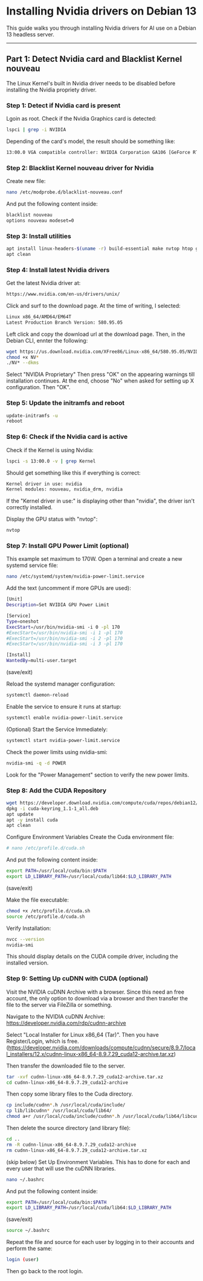 # Installing Nvidia drivers on Debian 13

This guide walks you through installing Nvidia drivers for AI use on a Debian 13 headless server.

---

## Part 1: Detect Nvidia card and Blacklist Kernel nouveau

The Linux Kernel's built in Nvidia driver needs to be disabled before installing the Nvidia propriety driver.

### Step 1: Detect if Nvidia card is present

Lgoin as root.
Check if the Nvidia Graphics card is detected:

```bash
lspci | grep -i NVIDIA
```

Depending of the card's model, the result should be something like:

```bash
13:00.0 VGA compatible controller: NVIDIA Corporation GA106 [GeForce RTX 3060 Lite Hash Rate] (rev a1)
```

### Step 2: Blacklist Kernel nouveau driver for Nvidia

Create new file:

```bash
nano /etc/modprobe.d/blacklist-nouveau.conf
```

And put the following content inside:

```bash
blacklist nouveau
options nouveau modeset=0
```

### Step 3: Install utilities

```bash
apt install linux-headers-$(uname -r) build-essential make nvtop htop gcc cmake -y
apt clean
```

### Step 4: Install latest Nvidia drivers

Get the latest Nvidia driver at:

```bash
https://www.nvidia.com/en-us/drivers/unix/
```

Click and surf to the download page.
At the time of writing, I selected:

```bash
Linux x86_64/AMD64/EM64T
Latest Production Branch Version: 580.95.05
```

Left click and copy the download url at the download page.
Then, in the Debian CLI, ennter the following:

```bash
wget https://us.download.nvidia.com/XFree86/Linux-x86_64/580.95.05/NVIDIA-Linux-x86_64-580.95.05.run
chmod +x NV*
./NV* --dkms
```

Select "NVIDIA Proprietary"
Then press "OK" on the appearing warnings till installation continues.
At the end, choose "No" when asked for setting up X configuration.
Then "OK".

### Step 5: Update the initramfs and reboot

```bash
update-initramfs -u
reboot
```

### Step 6: Check if the Nvidia card is active

Check if the Kernel is using Nvidia:

```bash
lspci -s 13:00.0 -v | grep Kernel
```

Should get something like this if everything is correct:

```bash
Kernel driver in use: nvidia
Kernel modules: nouveau, nvidia_drm, nvidia
```

If the "Kernel driver in use:" is displaying other than "nvidia", the driver isn't correctly installed.

Display the GPU status with "nvtop":

```bash
nvtop
```

### Step 7: Install GPU Power Limit (optional)

This example set maximum to 170W.
Open a terminal and create a new systemd service file:

```bash
nano /etc/systemd/system/nvidia-power-limit.service
```

Add the text (uncomment if more GPUs are used):

```bash
[Unit]
Description=Set NVIDIA GPU Power Limit

[Service]
Type=oneshot
ExecStart=/usr/bin/nvidia-smi -i 0 -pl 170
#ExecStart=/usr/bin/nvidia-smi -i 1 -pl 170
#ExecStart=/usr/bin/nvidia-smi -i 2 -pl 170
#ExecStart=/usr/bin/nvidia-smi -i 3 -pl 170

[Install]
WantedBy=multi-user.target
```
(save/exit)

Reload the systemd manager configuration:

```bash
systemctl daemon-reload
```

Enable the service to ensure it runs at startup:

```bash
systemctl enable nvidia-power-limit.service
```

(Optional) Start the Service Immediately:

```bash
systemctl start nvidia-power-limit.service
```

Check the power limits using nvidia-smi:

```bash
nvidia-smi -q -d POWER
```

Look for the "Power Management" section to verify the new power limits.

### Step 8: Add the CUDA Repository

```bash
wget https://developer.download.nvidia.com/compute/cuda/repos/debian12/x86_64/cuda-keyring_1.1-1_all.deb
dpkg -i cuda-keyring_1.1-1_all.deb
apt update
apt -y install cuda
apt clean
```

Configure Environment Variables
Create the Cuda environment file:

```bash
# nano /etc/profile.d/cuda.sh
```

And put the following content inside:

```bash
export PATH=/usr/local/cuda/bin:$PATH
export LD_LIBRARY_PATH=/usr/local/cuda/lib64:$LD_LIBRARY_PATH
```
(save/exit)

Make the file executable:

```bash
chmod +x /etc/profile.d/cuda.sh
source /etc/profile.d/cuda.sh
```

Verify Installation:

```bash
nvcc --version
nvidia-smi
```

This should display details on the CUDA compile driver, including the installed version.

### Step 9: Setting Up cuDNN with CUDA (optional)

Visit the NVIDIA cuDNN Archive with a browser.
Since this need an free account, the only option to download via a browser and then transfer the file to the server via FileZilla or something.

Navigate to the NVIDIA cuDNN Archive:
https://developer.nvidia.com/rdp/cudnn-archive

Select "Local Installer for Linux x86_64 (Tar)". Then you have Register/Login, which is free.
(https://developer.nvidia.com/downloads/compute/cudnn/secure/8.9.7/local_installers/12.x/cudnn-linux-x86_64-8.9.7.29_cuda12-archive.tar.xz)

Then transfer the downloaded file to the server.

```bash
tar -xvf cudnn-linux-x86_64-8.9.7.29_cuda12-archive.tar.xz
cd cudnn-linux-x86_64-8.9.7.29_cuda12-archive
```
Then copy some library files to the Cuda directory.

```bash
cp include/cudnn*.h /usr/local/cuda/include/
cp lib/libcudnn* /usr/local/cuda/lib64/
chmod a+r /usr/local/cuda/include/cudnn*.h /usr/local/cuda/lib64/libcudnn*
```

Then delete the source directory (and library file):

```bash
cd ..
rm -R cudnn-linux-x86_64-8.9.7.29_cuda12-archive
rm cudnn-linux-x86_64-8.9.7.29_cuda12-archive.tar.xz
```

(skip below)
Set Up Environment Variables.
This has to done for each and every user that will use the cuDNN libraries.

```bash
nano ~/.bashrc
```

And put the following content inside:

```bash
export PATH=/usr/local/cuda/bin:$PATH
export LD_LIBRARY_PATH=/usr/local/cuda/lib64:$LD_LIBRARY_PATH
```
(save/exit)

```bash
source ~/.bashrc
```

Repeat the file and source for each user by logging in to their accounts and perform the same:

```bash
login (user)
```

Then go back to the root login.
